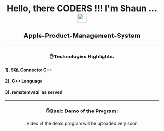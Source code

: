 # <p align="center">Hello, there CODERS !!! I'm Shaun ... <img src="https://raw.githubusercontent.com/MartinHeinz/MartinHeinz/master/wave.gif" width="30px"></p>

## <p align="center">Apple-Product-Management-System</p>

---

### <p align="center">:raised_hand:Technologies Highlights:</p>
#### 1). SQL Connector C++
#### 2). C++ Language
#### 3). remotemysql (as server)

---

### <p align="center">:raised_hand:Basic Demo of the Program:</p>
<p align="center">Video of the demo program will be uploaded very soon</p>
